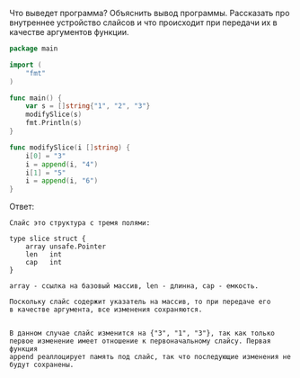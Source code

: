 Что выведет программа? Объяснить вывод программы. Рассказать про внутреннее устройство слайсов и что происходит при передачи их в качестве аргументов функции.

```go
package main

import (
	"fmt"
)

func main() {
	var s = []string{"1", "2", "3"}
	modifySlice(s)
	fmt.Println(s)
}

func modifySlice(i []string) {
	i[0] = "3"
	i = append(i, "4")
	i[1] = "5"
	i = append(i, "6")
}
```

Ответ:
```
Слайс это структура с тремя полями: 

type slice struct {
	array unsafe.Pointer
	len   int
	cap   int
}

array - ссылка на базовый массив, len - длинна, cap - емкость.

Поскольку слайс содержит указатель на массив, то при передаче его 
в качестве аргумента, все изменения сохраняются.


В данном случае слайс изменится на {"3", "1", "3"}, так как только 
первое изменение имеет отношение к первоначальному слайсу. Первая функция 
append реаллоцирует память под слайс, так что последующие изменения не будут сохранены.

```
